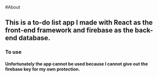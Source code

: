#About
## This is a to-do list app I made with React as the front-end framework and firebase as the back-end database.

### To use
#### Unfortunately the app cannot be used because I cannot give out the firebase key for my own protection.
